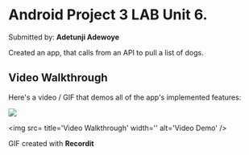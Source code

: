 # Android Project 3 LAB Unit 6.

Submitted by: **Adetunji Adewoye**

Created an app, that calls from an API to pull a list of dogs.

## Video Walkthrough
Here's a video / GIF that demos all of the app's implemented features:

![](http://g.recordit.co/l4pxuCY00J.gif)

<img src= title='Video Walkthrough' width='' alt='Video Demo' />

GIF created with **Recordit**
